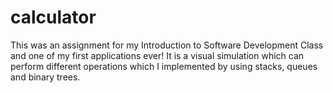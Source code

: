 # calculator

This was an assignment for my Introduction to Software Development Class and one of my first applications ever! It is a visual simulation which can perform different operations which I implemented by using stacks, queues and binary trees.

